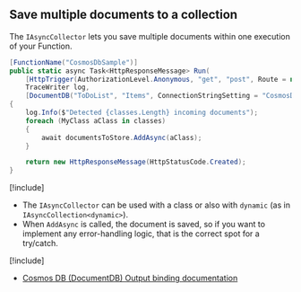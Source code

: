 ## Save multiple documents to a collection

The `IAsyncCollector` lets you save multiple documents within one execution of your Function.

```csharp
[FunctionName("CosmosDbSample")]
public static async Task<HttpResponseMessage> Run(
    [HttpTrigger(AuthorizationLevel.Anonymous, "get", "post", Route = null)]MyClass[] classes,
    TraceWriter log,
    [DocumentDB("ToDoList", "Items", ConnectionStringSetting = "CosmosDB")] IAsyncCollector<MyClass> documentsToStore)
{
    log.Info($"Detected {classes.Length} incoming documents");
    foreach (MyClass aClass in classes)
    {
        await documentsToStore.AddAsync(aClass);
    }

    return new HttpResponseMessage(HttpStatusCode.Created);
}
```

[!include[](../includes/takeaways-heading.md)]

- The `IAsyncCollector` can be used with a class or also with `dynamic` (as in `IAsyncCollection<dynamic>`).
- When `AddAsync` is called, the document is saved, so if you want to implement any error-handling logic, that is the correct spot for a try/catch.

[!include[](../includes/read-more-heading.md)]

- [Cosmos DB (DocumentDB) Output binding documentation](https://docs.microsoft.com/azure/azure-functions/functions-bindings-cosmosdb#output---attributes)